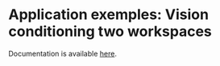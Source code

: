 # Application exemples: Vision conditioning two workspaces

Documentation is available [here](https://docs.niryo.com/applications/ned/source/examples/vision_conditioning_two_workspaces).
